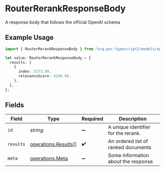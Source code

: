 # RouterRerankResponseBody

A response body that follows the official OpenAI schema

## Example Usage

```typescript
import { RouterRerankResponseBody } from "orq-poc-typescript2/models/operations";

let value: RouterRerankResponseBody = {
  results: [
    {
      index: 5173.09,
      relevanceScore: 4240.89,
    },
  ],
};
```

## Fields

| Field                                                      | Type                                                       | Required                                                   | Description                                                |
| ---------------------------------------------------------- | ---------------------------------------------------------- | ---------------------------------------------------------- | ---------------------------------------------------------- |
| `id`                                                       | *string*                                                   | :heavy_minus_sign:                                         | A unique identifier for the rerank.                        |
| `results`                                                  | [operations.Results](../../models/operations/results.md)[] | :heavy_check_mark:                                         | An ordered list of ranked documents                        |
| `meta`                                                     | [operations.Meta](../../models/operations/meta.md)         | :heavy_minus_sign:                                         | Some information about the response                        |